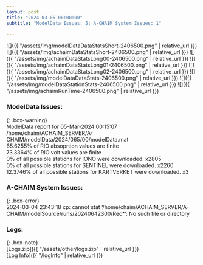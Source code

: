 ```yaml
---
layout: post
title: "2024-03-05 00:00:00"
subtitle: "ModelData Issues: 5; A-CHAIM System Issues: 1"

---
```


![]({{ "/assets/img/modelDataDataStatsShort-2406500.png" | relative_url }})
![]({{ "/assets/img/achaimDataStatsShort-2406500.png" | relative_url }})
![]({{ "/assets/img/achaimDataStatsLong00-2406500.png" | relative_url }})
![]({{ "/assets/img/achaimDataStatsLong01-2406500.png" | relative_url }})
![]({{ "/assets/img/achaimDataStatsLong02-2406500.png" | relative_url }})
![]({{ "/assets/img/modelDataDataStats-2406500.png" | relative_url }})
![]({{ "/assets/img/modelDataStationStats-2406500.png" | relative_url }})
![]({{ "/assets/img/achaimRunTime-2406500.png" | relative_url }})


### ModelData Issues:  
  
{: .box-warning}  
 ModelData report for 05-Mar-2024 00:15:07   
 /home/chaim/ACHAIM_SERVER/A-CHAIM/modelData/2024/065/00/modelData.mat   
 65.6255% of RIO absoprtion values are finite   
 73.3364% of RIO volt values are finite   
 0% of all possible stations for IONO were downloaded. x2805   
 0% of all possible stations for SENTINEL were downloaded. x2260   
 12.3746% of all possible stations for KARTVERKET were downloaded. x3   
  
### A-CHAIM System Issues:  
  
{: .box-error}  
2024-03-04 23:43:18 cp: cannot stat ‘/home/chaim/ACHAIM_SERVER/A-CHAIM/modelSource/runs/20240642300/Rec*’: No such file or directory  

### Logs:  
  
{: .box-note}  
[Logs.zip]({{ "/assets/other/logs.zip" | relative_url }})  
[Log Info]({{ "/logInfo" | relative_url }})  
